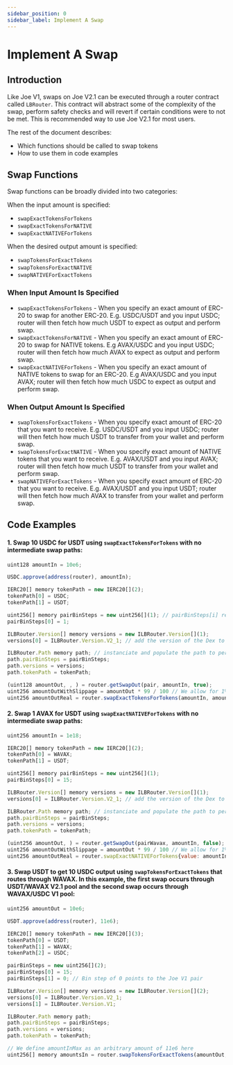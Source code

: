 ```yaml
---
sidebar_position: 0
sidebar_label: Implement A Swap
---
```


# Implement A Swap

## Introduction

Like Joe V1, swaps on Joe V2.1 can be executed through a router contract called `LBRouter`. This contract will abstract some of the complexity of the swap, perform safety checks and will revert if certain conditions were to not be met. This is recommended way to use Joe V2.1 for most users.

The rest of the document describes:

- Which functions should be called to swap tokens
- How to use them in code examples

## Swap Functions

Swap functions can be broadly divided into two categories:

When the input amount is specified:

- `swapExactTokensForTokens`
- `swapExactTokensForNATIVE`
- `swapExactNATIVEForTokens`

When the desired output amount is specified:

- `swapTokensForExactTokens`
- `swapTokensForExactNATIVE`
- `swapNATIVEForExactTokens`

### When Input Amount Is Specified

- `swapExactTokensForTokens` - When you specify an exact amount of ERC-20 to swap for another ERC-20. E.g. USDC/USDT and you input USDC; router will then fetch how much USDT to expect as output and perform swap.
- `swapExactTokensForNATIVE` - When you specify an exact amount of ERC-20 to swap for NATIVE tokens. E.g AVAX/USDC and you input USDC; router will then fetch how much AVAX to expect as output and perform swap.
- `swapExactNATIVEForTokens` - When you specify an exact amount of NATIVE tokens to swap for an ERC-20. E.g AVAX/USDC and you input AVAX; router will then fetch how much USDC to expect as output and perform swap.

### When Output Amount Is Specified

- `swapTokensForExactTokens` - When you specify exact amount of ERC-20 that you want to receive. E.g. USDC/USDT and you input USDC; router will then fetch how much USDT to transfer from your wallet and perform swap.
- `swapTokensForExactNATIVE` - When you specify exact amount of NATIVE tokens that you want to receive. E.g. AVAX/USDT and you input AVAX; router will then fetch how much USDT to transfer from your wallet and perform swap.
- `swapNATIVEForExactTokens` - When you specify exact amount of ERC-20 that you want to receive. E.g. AVAX/USDT and you input USDT; router will then fetch how much AVAX to transfer from your wallet and perform swap.

## Code Examples

#### 1. Swap 10 USDC for USDT using `swapExactTokensForTokens` with no intermediate swap paths:

```js
uint128 amountIn = 10e6;

USDC.approve(address(router), amountIn);

IERC20[] memory tokenPath = new IERC20[](2);
tokenPath[0] = USDC;
tokenPath[1] = USDT;

uint256[] memory pairBinSteps = new uint256[](1); // pairBinSteps[i] refers to the bin step for the market (x, y) where tokenPath[i] = x and tokenPath[i+1] = y
pairBinSteps[0] = 1;

ILBRouter.Version[] memory versions = new ILBRouter.Version[](1);
versions[0] = ILBRouter.Version.V2_1; // add the version of the Dex to perform the swap on

ILBRouter.Path memory path; // instanciate and populate the path to perform the swap.
path.pairBinSteps = pairBinSteps;
path.versions = versions;
path.tokenPath = tokenPath;

(uint128 amountOut, , ) = router.getSwapOut(pair, amountIn, true);
uint256 amountOutWithSlippage = amountOut * 99 / 100 // We allow for 1% slippage
uint256 amountOutReal = router.swapExactTokensForTokens(amountIn, amountOutWithSlippage, path, to, block.timestamp + 1);
```

#### 2. Swap 1 AVAX for USDT using `swapExactNATIVEForTokens` with no intermediate swap paths:

```js
uint256 amountIn = 1e18;

IERC20[] memory tokenPath = new IERC20[](2);
tokenPath[0] = WAVAX;
tokenPath[1] = USDT;

uint256[] memory pairBinSteps = new uint256[](1);
pairBinSteps[0] = 15;

ILBRouter.Version[] memory versions = new ILBRouter.Version[](1);
versions[0] = ILBRouter.Version.V2_1; // add the version of the Dex to perform the swap on

ILBRouter.Path memory path; // instanciate and populate the path to perform the swap.
path.pairBinSteps = pairBinSteps;
path.versions = versions;
path.tokenPath = tokenPath;

(uint256 amountOut, ) = router.getSwapOut(pairWavax, amountIn, false);
uint256 amountOutWithSlippage = amountOut * 99 / 100 // We allow for 1% slippage
uint256 amountOutReal = router.swapExactNATIVEForTokens{value: amountIn}(amountOutWithSlippage, path, to, block.timestamp + 1);
```

#### 3. Swap USDT to get 10 USDC output using `swapTokensForExactTokens` that routes through WAVAX. In this example, the first swap occurs through USDT/WAVAX V2.1 pool and the second swap occurs through WAVAX/USDC V1 pool:

```js
uint256 amountOut = 10e6;

USDT.approve(address(router), 11e6);

IERC20[] memory tokenPath = new IERC20[](3);
tokenPath[0] = USDT;
tokenPath[1] = WAVAX;
tokenPath[2] = USDC;

pairBinSteps = new uint256[](2);
pairBinSteps[0] = 15;
pairBinSteps[1] = 0; // Bin step of 0 points to the Joe V1 pair

ILBRouter.Version[] memory versions = new ILBRouter.Version[](2);
versions[0] = ILBRouter.Version.V2_1;
versions[1] = ILBRouter.Version.V1;

ILBRouter.Path memory path;
path.pairBinSteps = pairBinSteps;
path.versions = versions;
path.tokenPath = tokenPath;

// We define amountInMax as an arbitrary amount of 11e6 here
uint256[] memory amountsIn = router.swapTokensForExactTokens(amountOut, 11e6, path, to, block.timestamp + 1);
```
